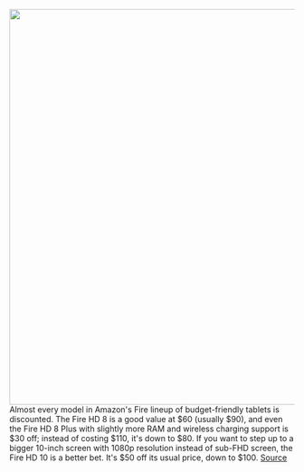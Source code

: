 <img src='https://cdn.vox-cdn.com/thumbor/OubZjw2rKHE8rkhxTztUFJKp7YU=/0x0:2040x1360/1200x800/filters:focal(848x661:1174x987)/cdn.vox-cdn.com/uploads/chorus_image/image/67181075/vpavic_200617_4067_0065.0.jpg' width='700px' /><br/>
Almost every model in Amazon's Fire lineup of budget-friendly tablets is discounted. The Fire HD 8 is a good value at $60 (usually $90), and even the Fire HD 8 Plus with slightly more RAM and wireless charging support is $30 off; instead of costing $110, it's down to $80. If you want to step up to a bigger 10-inch screen with 1080p resolution instead of sub-FHD screen, the Fire HD 10 is a better bet. It's $50 off its usual price, down to $100.
<a href='https://www.theverge.com/good-deals/2020/8/10/21361712/amazon-fire-hd-samsung-ssd-galaxy-buds-plus-cyberpunk-deal-sale-best-buy'> Source <a/>